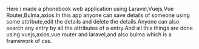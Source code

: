 Here i made a phonebook web application using Laravel,Vuejs,Vue Router,Bulma,axios.In this app anyone can save details of someone using some attribute,edit the details and delete the details.Anyone can also search any entry by all the attributes of a entry.And all this things are done using vuejs,axios,vue router and laravel,and also bulma which is a framework of css.
